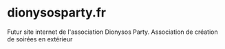 # dionysosparty.fr
Futur site internet de l'association Dionysos Party. Association de création de soirées en extérieur
